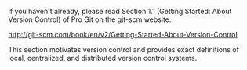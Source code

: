 If you haven't already, please read Section 1.1 (Getting Started: About Version Control) of Pro Git on the git-scm website.

http://git-scm.com/book/en/v2/Getting-Started-About-Version-Control 

This section motivates version control and provides exact definitions of local, centralized, and distributed version control systems.
